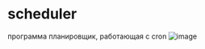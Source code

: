 # scheduler
программа планировщик, работающая с cron
![image](https://github.com/user-attachments/assets/54942ea7-2646-41bb-822b-2a7306e12805)
